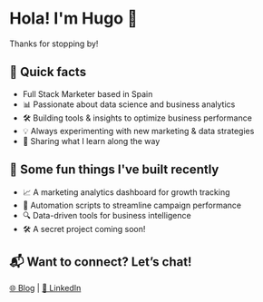 # Hola! I'm Hugo 👋  

Thanks for stopping by!  

## 🚀 Quick facts  
- Full Stack Marketer based in Spain  
- 📊 Passionate about data science and business analytics  
- 🛠️ Building tools & insights to optimize business performance  
- 💡 Always experimenting with new marketing & data strategies  
- 📍 Sharing what I learn along the way  

## 🔧 Some fun things I've built recently  
- 📈 A marketing analytics dashboard for growth tracking  
- 🤖 Automation scripts to streamline campaign performance  
- 🔍 Data-driven tools for business intelligence  
- 🛠️ A secret project coming soon!  

## 📬 Want to connect? Let’s chat!  
[🌐 Blog](https://hugolavalle.com/) | [💼 LinkedIn](https://www.linkedin.com/in/hugo-lavalle-b254571a5/)  
